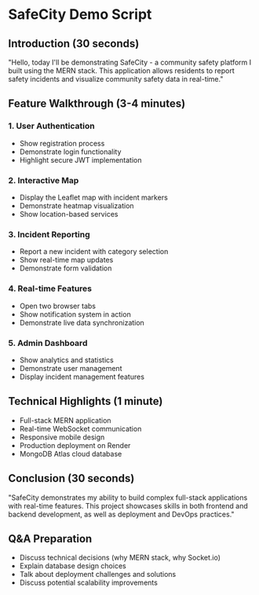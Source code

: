 ﻿# SafeCity Demo Script

## Introduction (30 seconds)
"Hello, today I'll be demonstrating SafeCity - a community safety platform I built using the MERN stack. This application allows residents to report safety incidents and visualize community safety data in real-time."

## Feature Walkthrough (3-4 minutes)

### 1. User Authentication
- Show registration process
- Demonstrate login functionality
- Highlight secure JWT implementation

### 2. Interactive Map
- Display the Leaflet map with incident markers
- Demonstrate heatmap visualization
- Show location-based services

### 3. Incident Reporting
- Report a new incident with category selection
- Show real-time map updates
- Demonstrate form validation

### 4. Real-time Features
- Open two browser tabs
- Show notification system in action
- Demonstrate live data synchronization

### 5. Admin Dashboard
- Show analytics and statistics
- Demonstrate user management
- Display incident management features

## Technical Highlights (1 minute)
- Full-stack MERN application
- Real-time WebSocket communication
- Responsive mobile design
- Production deployment on Render
- MongoDB Atlas cloud database

## Conclusion (30 seconds)
"SafeCity demonstrates my ability to build complex full-stack applications with real-time features. This project showcases skills in both frontend and backend development, as well as deployment and DevOps practices."

## Q&A Preparation
- Discuss technical decisions (why MERN stack, why Socket.io)
- Explain database design choices
- Talk about deployment challenges and solutions
- Discuss potential scalability improvements
